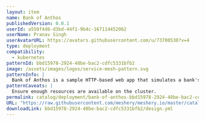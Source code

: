 ```yaml
---
layout: item
name: Bank of Anthos
publishedVersion: 0.0.1
userId: a550f4d6-d3bd-44f1-9b4c-167114452062
userName: Pranav Singh
userAvatarURL: https://avatars.githubusercontent.com/u/73700530?v=4
type: deployment
compatibility:
  - kubernetes
patternId: bbd15978-2924-48be-bac2-cdfc5331bfb2
image: /assets/images/logos/service-mesh-pattern.svg
patternInfo: |
  Bank of Anthos is a sample HTTP-based web app that simulates a bank's payment processing network, allowing users to create artificial bank accounts and complete transactions.
patternCaveats: |
  Ensure enough resources are available on the cluster.
permalink: catalog/deployment/bank-of-anthos-bbd15978-2924-48be-bac2-cdfc5331bfb2.html
URL: "https://raw.githubusercontent.com/meshery/meshery.io/master/catalog/bbd15978-2924-48be-bac2-cdfc5331bfb2/0.0.1/design.yml"
downloadLink: bbd15978-2924-48be-bac2-cdfc5331bfb2/design.yml
---
```

